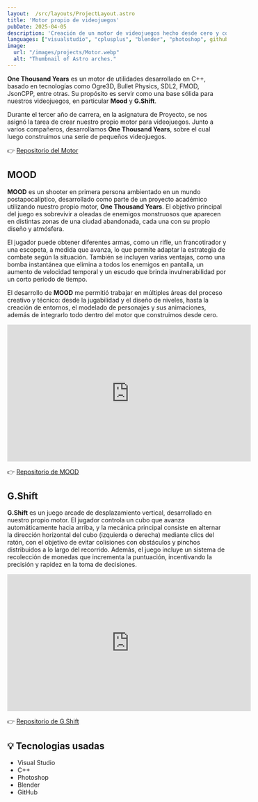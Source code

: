 ```yaml
---
layout:  /src/layouts/ProjectLayout.astro
title: 'Motor propio de videojuegos'
pubDate: 2025-04-05
description: 'Creación de un motor de videojuegos hecho desde cero y con el que desarrollamos dos pequeños juegos Mood y Gshift'
languages: ["visualstudio", "cplusplus", "blender", "photoshop", githubsvg]
image:
  url: "/images/projects/Motor.webp"
  alt: "Thumbnail of Astro arches."
--- 
```



**One Thousand Years**  es un motor de utilidades desarrollado en C++, basado en tecnologías como Ogre3D, Bullet Physics, SDL2, FMOD, JsonCPP, entre otras. Su propósito es servir como una base sólida para nuestros videojuegos, en particular **Mood** y **G.Shift**.

Durante el tercer año de carrera, en la asignatura de Proyecto, se nos asignó la tarea de crear nuestro propio motor para videojuegos. Junto a varios compañeros, desarrollamos **One Thousand Years**, sobre el cual luego construimos una serie de pequeños videojuegos.

👉 [Repositorio del Motor](https://github.com/NoVariableGlobal/one-thousand-years) 


## MOOD

**MOOD** es un shooter en primera persona ambientado en un mundo postapocalíptico, desarrollado como parte de un proyecto académico utilizando nuestro propio motor, **One Thousand Years**. El objetivo principal del juego es sobrevivir a oleadas de enemigos monstruosos que aparecen en distintas zonas de una ciudad abandonada, cada una con su propio diseño y atmósfera.

El jugador puede obtener diferentes armas, como un rifle, un francotirador y una escopeta, a medida que avanza, lo que permite adaptar la estrategia de combate según la situación. También se incluyen varias ventajas, como una bomba instantánea que elimina a todos los enemigos en pantalla, un aumento de velocidad temporal y un escudo que brinda invulnerabilidad por un corto período de tiempo.

El desarrollo de **MOOD**  me permitió trabajar en múltiples áreas del proceso creativo y técnico: desde la jugabilidad y el diseño de niveles, hasta la creación de entornos, el modelado de personajes y sus animaciones, además de integrarlo todo dentro del motor que construimos desde cero.

<iframe class="w-full rounded-2xl overflow-hidden aspect-video h-auto" width="560" height="315" src="https://www.youtube.com/embed/nTHt4uVxEB4?si=I_Ieae1OoeKXw6_d" frameborder="0" allow="accelerometer; autoplay; encrypted-media; gyroscope; picture-in-picture" allowfullscreen></iframe>
<br>

👉 [Repositorio de MOOD](https://github.com/NoVariableGlobal/mood) 

## G.Shift

**G.Shift** es un juego arcade de desplazamiento vertical, desarrollado en nuestro propio motor. El jugador controla un cubo que avanza automáticamente hacia arriba, y la mecánica principal consiste en alternar la dirección horizontal del cubo (izquierda o derecha) mediante clics del ratón, con el objetivo de evitar colisiones con obstáculos y pinchos distribuidos a lo largo del recorrido. Además, el juego incluye un sistema de recolección de monedas que incrementa la puntuación, incentivando la precisión y rapidez en la toma de decisiones.

<iframe class="w-full rounded-2xl overflow-hidden aspect-video h-auto" width="560" height="315" src="https://www.youtube.com/embed/rmLuk22SmDs?si=WjJulTnTnOazcNpW" frameborder="0" allow="accelerometer; autoplay; encrypted-media; gyroscope; picture-in-picture" allowfullscreen></iframe>
<br>

👉 [Repositorio de G.Shift](https://github.com/NoVariableGlobal/g.shift) 

## 💡 Tecnologias usadas

- Visual Studio
- C++
- Photoshop
- Blender
- GitHub



